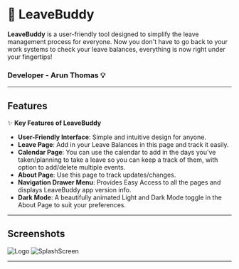 # 🚀 **LeaveBuddy**  

**LeaveBuddy** is a user-friendly tool designed to simplify the leave management process for everyone. Now you don't have to go back to your work systems to check your leave balances, everything is now right under your fingertips!

### **Developer - Arun Thomas** 💡

---

## **Features**

✨ **Key Features of LeaveBuddy**  
 
- **User-Friendly Interface**: Simple and intuitive design for anyone.
- **Leave Page**: Add in your Leave Balances in this page and track it easily. 
- **Calendar Page**: You can use the calendar to add in the days you've taken/planning to take a leave so you can keep a track of them, with option to add/delete multiple events.  
- **About Page**: Use this page to track updates/changes. 
- **Navigation Drawer Menu**: Provides Easy Access to all the pages and displays LeaveBuddy app version info. 
- **Dark Mode**: A beautifully animated Light and Dark Mode toggle in the About Page to suit your preferences.

---

## **Screenshots**

![Logo](https://github.com/user-attachments/assets/6e3adfe9-1ca4-4491-9edf-71faddfb59d0)
![SplashScreen](https://github.com/user-attachments/assets/43c002be-35a5-4a29-93bc-41a624ce88a3)

---

